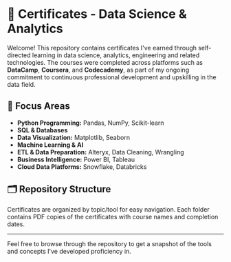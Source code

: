 # 📜 Certificates - Data Science & Analytics

Welcome! This repository contains certificates I've earned through self-directed learning in data science, analytics, engineering and related technologies. The courses were completed across platforms such as **DataCamp**, **Coursera**, and **Codecademy**, as part of my ongoing commitment to continuous professional development and upskilling in the data field.

## 🎯 Focus Areas

- **Python Programming:** Pandas, NumPy, Scikit-learn
- **SQL & Databases**
- **Data Visualization:** Matplotlib, Seaborn
- **Machine Learning & AI**
- **ETL & Data Preparation:** Alteryx, Data Cleaning, Wrangling
- **Business Intelligence:** Power BI, Tableau
- **Cloud Data Platforms:** Snowflake, Databricks

## 🗂️ Repository Structure

Certificates are organized by topic/tool for easy navigation. Each folder contains PDF copies of the certificates with course names and completion dates.

---

Feel free to browse through the repository to get a snapshot of the tools and concepts I've developed proficiency in.
